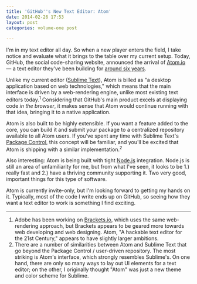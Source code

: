 ```yaml
---
title: 'GitHub''s New Text Editor: Atom'
date: 2014-02-26 17:53
layout: post
categories: volume-one post
 
---
```



I'm in my text editor all day. So when a new player enters the field, I take notice and evaluate what it brings to the table over my current setup. Today, GitHub, the social code-sharing website, announced the arrival of [Atom.io](http://atom.io) &mdash; a text editor they've been building for [around six years](https://twitter.com/defunkt/status/438791340222971904).

Unlike my current editor ([Sublime Text](http://sublimetext.com)), Atom is billed as "a desktop application based on web technologies," which means that the main interface is driven by a web-rendering engine, unlike most existing text editors today.<sup>1</sup> Considering that GitHub's main product excels at displaying code _in the browser_, it makes sense that Atom would continue running with that idea, bringing it to a native application.

Atom is also built to be highly extensible. If you want a feature added to the core, you can build it and submit your package to a centralized repository available to all Atom users. If you've spent any time with Sublime Text's [Package Control](https://sublime.wbond.net), this concept will be familiar, and you'll be excited that Atom is shipping with a similar implementation.<sup>2</sup>

Also interesting: Atom is being built with tight [Node.js](http://nodejs.org) integration. Node.js is still an area of unfamiliarity for me, but from what I've seen, it looks to be 1.) really fast and 2.) have a thriving community supporting it. Two very good, important things for this type of software.

Atom is currently invite-only, but I'm looking forward to getting my hands on it. Typically, most of the code I write ends up on GitHub, so seeing how they want a text editor to work is something I find exciting.

---

1. Adobe has been working on [Brackets.io](http://brackets.io), which uses the same web-rendering approach, but Brackets appears to be geared more towards web developing and web designing. Atom, "A hackable text editor for the 21st Century," appears to have slightly larger ambitions.
2. There are a number of similarities between Atom and Sublime Text that go beyond the Package Control / user-driven repository. The most striking is Atom's interface, which strongly resembles Sublime's. On one hand, there are only so many ways to lay out UI elements for a text editor; on the other, I originally thought "Atom" was just a new theme and color scheme for Sublime.

